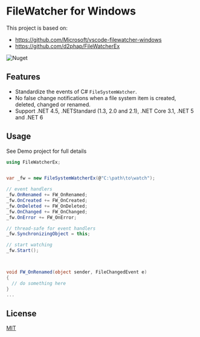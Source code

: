 # FileWatcher for Windows
This project is based on:
- https://github.com/Microsoft/vscode-filewatcher-windows
- https://github.com/d2phap/FileWatcherEx

![Nuget](https://img.shields.io/nuget/dt/Stef.FileWatcher?color=%2300a8d6&logo=nuget)


## Features
- Standardize the events of C# `FileSystemWatcher`.
- No false change notifications when a file system item is created, deleted, changed or renamed.
- Support .NET 4.5, .NETStandard (1.3, 2.0 and 2.1), .NET Core 3.1, .NET 5 and .NET 6

## Usage
See Demo project for full details

```cs
using FileWatcherEx;


var _fw = new FileSystemWatcherEx(@"C:\path\to\watch");

// event handlers
_fw.OnRenamed += FW_OnRenamed;
_fw.OnCreated += FW_OnCreated;
_fw.OnDeleted += FW_OnDeleted;
_fw.OnChanged += FW_OnChanged;
_fw.OnError += FW_OnError;

// thread-safe for event handlers
_fw.SynchronizingObject = this;

// start watching
_fw.Start();



void FW_OnRenamed(object sender, FileChangedEvent e)
{
  // do something here
}
...

```

## License
[MIT](LICENSE)